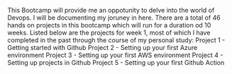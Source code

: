 This Bootcamp will provide me an oppotunity to delve into the world of Devops. I will be documenting my joruney in here.
There are a total of 46 hands on projects in this bootcamp which will run for a duration od 10 weeks.
Listed below are the projects for week 1, most of which I have completed in the past through the course of my personal study:
Project 1 - Getting started with Github
Project 2 - Setting up your first Azure environment
Project 3 - Setting up your first AWS environment
Project 4 - Setting up projects in Github
Project 5 - Setting up your first Github Action
